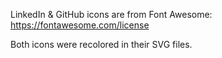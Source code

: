 LinkedIn & GitHub icons are from Font Awesome: https://fontawesome.com/license

Both icons were recolored in their SVG files.
